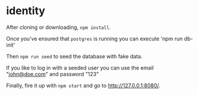 # identity

After cloning or downloading, `npm install`.

Once you've ensured that `postgres` is running you can execute 'npm run db-init' 

Then `npm run seed` to seed the database with fake data.

If you like to log in with a seeded user you can use the email "john@doe.com" and password "123"

Finally, fire it up with `npm start` and go to http://127.0.0.1:8080/.
